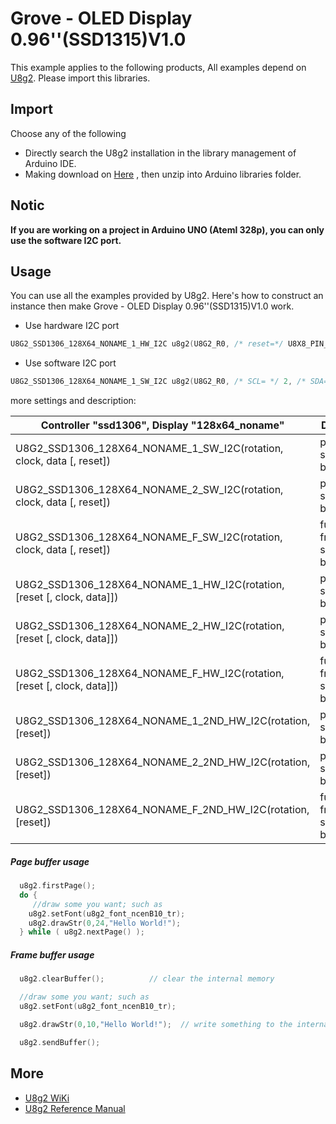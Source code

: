 

# Grove - OLED Display 0.96''(SSD1315)V1.0

This example applies to the following products, All examples depend  on [U8g2](https://github.com/olikraus/U8g2_Arduino). Please import this libraries.

## Import 

Choose any of the following

-  Directly search the U8g2 installation in the library management of Arduino IDE.
- Making download on [Here](https://github.com/olikraus/U8g2_Arduino) , then unzip into Arduino libraries folder.

## Notic

**If you are working on a project in Arduino UNO (Ateml 328p), you can only use the software I2C port.**

## Usage

You can use all the examples provided by U8g2. Here's how to construct an instance then make Grove - OLED Display 0.96''(SSD1315)V1.0 work.

- Use hardware I2C port

```c
U8G2_SSD1306_128X64_NONAME_1_HW_I2C u8g2(U8G2_R0, /* reset=*/ U8X8_PIN_NONE);
```

- Use software I2C port

```C
U8G2_SSD1306_128X64_NONAME_1_SW_I2C u8g2(U8G2_R0, /* SCL= */ 2, /* SDA= */3, /* reset=*/ U8X8_PIN_NONE);
```

more settings and description:

| Controller "ssd1306", Display "128x64_noname"                | Descirption                         |
| ------------------------------------------------------------ | ----------------------------------- |
| U8G2_SSD1306_128X64_NONAME_1_SW_I2C(rotation, clock, data [, reset]) | page buffer, size = 128 bytes       |
| U8G2_SSD1306_128X64_NONAME_2_SW_I2C(rotation, clock, data [, reset]) | page buffer, size = 256 bytes       |
| U8G2_SSD1306_128X64_NONAME_F_SW_I2C(rotation, clock, data [, reset]) | full framebuffer, size = 1024 bytes |
| U8G2_SSD1306_128X64_NONAME_1_HW_I2C(rotation, [reset [, clock, data]]) | page buffer, size = 128 bytes       |
| U8G2_SSD1306_128X64_NONAME_2_HW_I2C(rotation, [reset [, clock, data]]) | page buffer, size = 256 bytes       |
| U8G2_SSD1306_128X64_NONAME_F_HW_I2C(rotation, [reset [, clock, data]]) | full framebuffer, size = 1024 bytes |
| U8G2_SSD1306_128X64_NONAME_1_2ND_HW_I2C(rotation, [reset])   | page buffer, size = 128 bytes       |
| U8G2_SSD1306_128X64_NONAME_2_2ND_HW_I2C(rotation, [reset])   | page buffer, size = 256 bytes       |
| U8G2_SSD1306_128X64_NONAME_F_2ND_HW_I2C(rotation, [reset])   | full framebuffer, size = 1024 bytes |

##### Page buffer usage

```C
  u8g2.firstPage();
  do {
     //draw some you want; such as 
    u8g2.setFont(u8g2_font_ncenB10_tr);
    u8g2.drawStr(0,24,"Hello World!");
  } while ( u8g2.nextPage() );
```



##### Frame buffer usage

```C
  u8g2.clearBuffer();          // clear the internal memory

  //draw some you want; such as 
  u8g2.setFont(u8g2_font_ncenB10_tr);

  u8g2.drawStr(0,10,"Hello World!");  // write something to the internal memory

  u8g2.sendBuffer(); 
```

## More

- [U8g2 WiKi](https://github.com/olikraus/u8g2/wiki)
- [U8g2 Reference Manual](https://github.com/olikraus/u8g2/wiki/u8g2reference)

